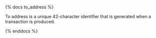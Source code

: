 {% docs to_address %}

To address is a unique 42-character identifier that is generated when a transaction is produced.

{% enddocs %}
